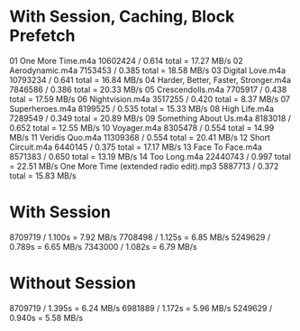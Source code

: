 With Session, Caching, Block Prefetch
=====================================
01 One More Time.m4a                     10602424 / 0.614 total = 17.27 MB/s
02 Aerodynamic.m4a                        7153453 / 0.385 total = 18.58 MB/s
03 Digital Love.m4a                      10793234 / 0.641 total = 16.84 MB/s
04 Harder, Better, Faster, Stronger.m4a   7846586 / 0.386 total = 20.33 MB/s
05 Crescendolls.m4a                       7705917 / 0.438 total = 17.59 MB/s
06 Nightvision.m4a                        3517255 / 0.420 total =  8.37 MB/s
07 Superheroes.m4a                        8199525 / 0.535 total = 15.33 MB/s
08 High Life.m4a                          7289549 / 0.349 total = 20.89 MB/s
09 Something About Us.m4a                 8183018 / 0.652 total = 12.55 MB/s
10 Voyager.m4a                            8305478 / 0.554 total = 14.99 MB/s
11 Veridis Quo.m4a                       11309368 / 0.554 total = 20.41 MB/s
12 Short Circuit.m4a                      6440145 / 0.375 total = 17.17 MB/s
13 Face To Face.m4a                       8571383 / 0.650 total = 13.19 MB/s
14 Too Long.m4a                          22440743 / 0.997 total = 22.51 MB/s
One More Time (extended radio edit).mp3   5887713 / 0.372 total = 15.83 MB/s

With Session
============
8709719 / 1.100s = 7.92 MB/s
7708498 / 1.125s = 6.85 MB/s
5249629 / 0.789s = 6.65 MB/s
7343000 / 1.082s = 6.79 MB/s

Without Session
===============
8709719 / 1.395s = 6.24 MB/s
6981889 / 1.172s = 5.96 MB/s
5249629 / 0.940s = 5.58 MB/s

